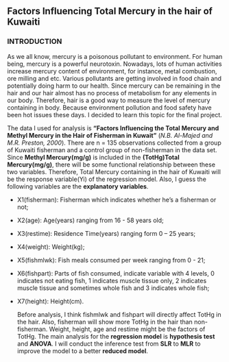 ## Factors Influencing Total Mercury in the hair of Kuwaiti

### INTRODUCTION
  As we all know, mercury is a poisonous pollutant to environment. For human being, mercury is a powerful neurotoxin. Nowadays, lots of human activities increase mercury content of environment, for instance, metal combustion, ore milling and etc. Various pollutants are getting involved in food chain and potentially doing harm to our health. Since mercury can be remaining in the hair and our hair almost has no process of metabolism for any elements in our body. Therefore, hair is a good way to measure the level of mercury containing in body. Because environment pollution and food safety have been hot issues these days. I decided to learn this topic for the final project.
  
  The data I used for analysis is **“Factors Influencing the Total Mercury and Methyl Mercury in the Hair of Fisherman in Kuwait”** (*N.B. Al-Majed and M.R. Preston, 2000*). There are n = 135 observations collected from a group of Kuwaiti fisherman and a control group of non-fisherman in the data set. Since **Methyl Mercury(mg/g)** is included in the **(TotHg)Total Mercury(mg/g)**, there will be some functional relationship between these two variables. Therefore, Total Mercury containing in the hair of Kuwaiti will be the response variable(Yi) of the regression model. Also, I guess the following variables are the **explanatory variables**.
  
- X1(fisherman): Fisherman which indicates whether he’s a fisherman or not;
- X2(age): Age(years) ranging from 16 - 58 years old;
- X3(restime): Residence Time(years) ranging form 0 – 25 years; 
- X4(weight): Weight(kg); 
- X5(fishmlwk): Fish meals consumed per week ranging from 0 - 21;
- X6(fishpart): Parts of fish consumed, indicate variable with 4 levels, 0 indicates not eating fish, 1 indicates muscle tissue only, 2 indicates muscle tissue and sometimes whole fish and 3 indicates whole fish; 
- X7(height): Height(cm). 

  Before analysis, I think fishmlwk and fishpart will directly affect TotHg in the hair. Also, fisherman will show more TotHg in the hair than non-fisherman. Weight, height, age and restime might be the factors of TotHg.
The main analysis for the **regression model** is **hypothesis test** and **ANOVA**. I will conduct the inference test from **SLR** to **MLR** to improve the model to a better **reduced model**.

